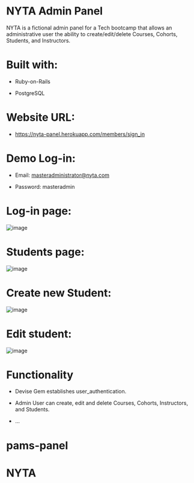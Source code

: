 # NYTA Admin Panel

NYTA is a fictional admin panel for a Tech bootcamp that allows an administrative user the ability to create/edit/delete Courses, Cohorts, Students, and Instructors.

# Built with:

* Ruby-on-Rails

* PostgreSQL

# Website URL:

* https://nyta-panel.herokuapp.com/members/sign_in

# Demo Log-in:

* Email: masteradministrator@nyta.com

* Password: masteradmin

# Log-in page:
![image](https://user-images.githubusercontent.com/35820755/40382970-ad673442-5dcd-11e8-9360-bd8207b75f1e.png)
# Students page:
![image](https://user-images.githubusercontent.com/35820755/40383162-2dd2f562-5dce-11e8-9f64-0aaa9313a9ec.png)
# Create new Student:
![image](https://user-images.githubusercontent.com/35820755/40383259-6cc36ea0-5dce-11e8-8e44-5e65e0dc6c3d.png)
# Edit student:
![image](https://user-images.githubusercontent.com/35820755/40383320-9bb671da-5dce-11e8-9f51-06cc722dbf48.png)

# Functionality
* Devise Gem establishes user_authentication. 

* Admin User can create, edit and delete Courses, Cohorts, Instructors, and Students.

* ...
# pams-panel
# NYTA
